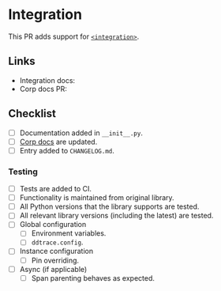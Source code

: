 # Integration
This PR adds support for [`<integration>`](<!--link to relevant integration docs-->).

## Links
<!-- Add any helpful links here for your and the reviewer's benefit -->

- Integration docs: <!-- add link here -->
- Corp docs PR: <!-- add link here -->

## Checklist
- [ ] Documentation added in `__init__.py`.
- [ ] [Corp docs](https://github.com/Datadog/documentation) are updated.
- [ ] Entry added to `CHANGELOG.md`.

### Testing
- [ ] Tests are added to CI.
- [ ] Functionality is maintained from original library.
- [ ] All Python versions that the library supports are tested.
- [ ] All relevant library versions (including the latest) are tested.
- [ ] Global configuration
  - [ ] Environment variables.
  - [ ] `ddtrace.config`.
- [ ] Instance configuration
  - [ ] Pin overriding.
- [ ] Async (if applicable)
  - [ ] Span parenting behaves as expected.

